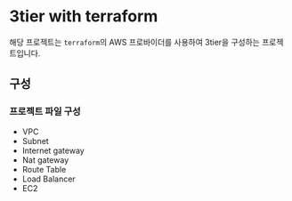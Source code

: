 # 3tier with terraform

해당 프로젝트는 `terraform`의 AWS 프로바이더를 사용하여 3tier을 구성하는 프로젝트입니다.

## 구성

### 프로젝트 파일 구성

- VPC
- Subnet
- Internet gateway
- Nat gateway
- Route Table
- Load Balancer
- EC2
